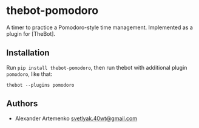 thebot-pomodoro
===============

A timer to practice a Pomodoro-style time management. Implemented
as a plugin for [TheBot].

Installation
------------

Run `pip install thebot-pomodoro`, then run thebot with additional
plugin `pomodoro`, like that:

    thebot --plugins pomodoro

Authors
-------

* Alexander Artemenko <svetlyak.40wt@gmail.com>
